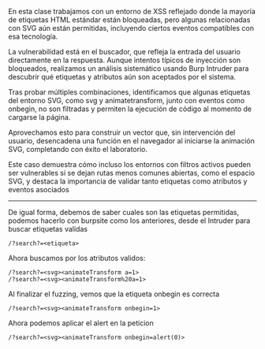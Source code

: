 En esta clase trabajamos con un entorno de XSS reflejado donde la mayoría de etiquetas HTML estándar están bloqueadas, pero algunas relacionadas con SVG aún están permitidas, incluyendo ciertos eventos compatibles con esa tecnología.

La vulnerabilidad está en el buscador, que refleja la entrada del usuario directamente en la respuesta. Aunque intentos típicos de inyección son bloqueados, realizamos un análisis sistemático usando Burp Intruder para descubrir qué etiquetas y atributos aún son aceptados por el sistema.

Tras probar múltiples combinaciones, identificamos que algunas etiquetas del entorno SVG, como svg y animatetransform, junto con eventos como onbegin, no son filtradas y permiten la ejecución de código al momento de cargarse la página.

Aprovechamos esto para construir un vector que, sin intervención del usuario, desencadena una función en el navegador al iniciarse la animación SVG, completando con éxito el laboratorio.

Este caso demuestra cómo incluso los entornos con filtros activos pueden ser vulnerables si se dejan rutas menos comunes abiertas, como el espacio SVG, y destaca la importancia de validar tanto etiquetas como atributos y eventos asociados

----

De igual forma, debemos de saber cuales son las etiquetas permitidas, podemos hacerlo con burpsite como los anteriores, desde el Intruder para buscar etiquetas validas

    /?search?=<etiqueta>

Ahora buscamos por los atributos validos:

    /?search?=<svg><animateTransform a=1>
    /?search?=<svg><animateTransform%20a=1>
    
Al finalizar el fuzzing, vemos que la etiqueta onbegin es correcta

    /?search?=<svg><animateTransform onbegin=1>

Ahora podemos aplicar el alert en la peticion

    /?search?=<svg><animateTransform onbegin=alert(0)>






